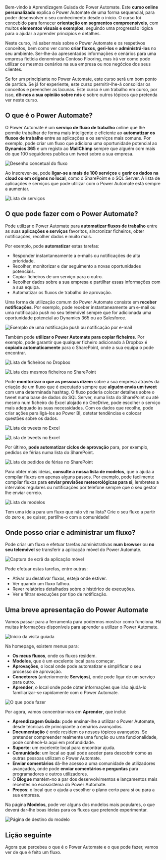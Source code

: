 Bem-vindo à Aprendizagem Guiada do Power Automate. Este **curso online personalizado** explica o Power Automate de uma forma sequencial, para poder desenvolver o seu conhecimento desde o início. O curso foi concebido para fornecer **orientação em segmentos compreensíveis**, com muitos **elementos visuais e exemplos**, seguindo uma progressão lógica para o ajudar a aprender princípios e detalhes.

Neste curso, irá saber mais sobre o Power Automate e os respetivos conceitos, bem como ver como **criar fluxos**, **geri-los** e **administrá-los** no seu ambiente. Ser-lhe-ão apresentados informações e cenários para uma empresa fictícia denominada Contoso Flooring, mas irá ver como pode utilizar os mesmos cenários na sua empresa ou nos negócios dos seus clientes.

Se for um principiante no Power Automate, este curso será um bom ponto de partida. Se já for experiente, este curso permitir-lhe-á consolidar os conceitos e preencher as lacunas. Este curso é um trabalho em curso, por isso, **dê-nos a sua opinião sobre nós** e sobre outros tópicos que pretenda ver neste curso.

## <a name="what-is-power-automate"></a>O que é o Power Automate?
O Power Automate é um **serviço de fluxo de trabalho** online que lhe permite trabalhar de forma mais inteligente e eficiente ao **automatizar os fluxos de trabalho** entre as aplicações e os serviços mais comuns. Por exemplo, pode criar um fluxo que adiciona uma oportunidade potencial ao **Dynamics 365** e um registo ao **MailChimp** sempre que alguém com mais do que 100 seguidores publica um tweet sobre a sua empresa.

![Desenho concetual do fluxo](./media/learning-introduce-flow/conceptual.png)

Ao inscrever-se, pode **ligar-se a mais de 100 serviços** e **gerir os dados na cloud ou em origens no local**, como o SharePoint e o SQL Server. A lista de aplicações e serviços que pode utilizar com o Power Automate está sempre a aumentar.

![Lista de serviços](./media/learning-introduce-flow/services.png)

## <a name="what-can-you-do-with-power-automate"></a>O que pode fazer com o Power Automate?
Pode utilizar o Power Automate para **automatizar fluxos de trabalho** entre as suas **aplicações e serviços** favoritos, sincronizar ficheiros, obter notificações, recolher dados e muito mais. 

Por exemplo, pode **automatizar** estas tarefas:

* Responder instantaneamente a e-mails ou notificações de alta prioridade.
* Recolher, monitorizar e dar seguimento a novas oportunidades potenciais.
* Copiar ficheiros de um serviço para o outro.
* Recolher dados sobre a sua empresa e partilhar essas informações com a sua equipa.
* Automatizar os fluxos de trabalho de aprovação.

Uma forma de utilização comum do Power Automate consiste em **receber notificações**. Por exemplo, pode receber instantaneamente um e-mail ou uma notificação push no seu telemóvel sempre que for adicionada uma oportunidade potencial ao Dynamics 365 ou ao Salesforce.

![Exemplo de uma notificação push ou notificação por e-mail](./media/learning-introduce-flow/sales-lead.png)

Também pode **utilizar o Power Automate para copiar ficheiros**. Por exemplo, pode garantir que qualquer ficheiro adicionado à Dropbox é **copiado automaticamente** para o SharePoint, onde a sua equipa o pode encontrar.

![Lista de ficheiros no Dropbox](./media/learning-introduce-flow/dropbox-files.png) 

![Lista dos mesmos ficheiros no SharePoint](./media/learning-introduce-flow/sharepoint-files.png) 

Pode **monitorizar o que as pessoas dizem** sobre a sua empresa através da criação de um fluxo que é executado sempre que **alguém envia um tweet** com uma determinada hashtag. O fluxo poderia colocar detalhes sobre o tweet numa base de dados do SQL Server, numa lista do SharePoint ou até mesmo num ficheiro do Excel alojado no OneDrive, pode escolher o serviço mais adequado às suas necessidades. Com os dados que recolhe, pode criar ações para ligá-los ao Power BI, detetar tendências e colocar questões sobre os dados.

![Lista de tweets no Excel](./media/learning-introduce-flow/tweets-to-excel.png)

![Lista de tweets no Excel](./media/learning-introduce-flow/excel-tweets.png)

Por último, **pode automatizar ciclos de aprovação** para, por exemplo, pedidos de férias numa lista do SharePoint.

![Lista de pedidos de férias no SharePoint](./media/learning-introduce-flow/vacation-requests.png)

Para obter mais ideias, **consulte a nossa lista de modelos**, que o ajuda a compilar fluxos em apenas alguns passos. Por exemplo, pode facilmente compilar fluxos para **enviar previsões meteorológicas para si**, lembretes a intervalos regulares ou notificações por telefone sempre que o seu gestor lhe enviar correio.

![Lista de modelos](./media/learning-introduce-flow/templates-you-might-use.png)

Tem uma ideia para um fluxo que não vê na lista? Crie o seu fluxo a partir do zero e, se quiser, partilhe-o com a comunidade!

## <a name="where-can-i-create-and-administer-a-flow"></a>Onde posso criar e administrar um fluxo?
Pode criar um fluxo e efetuar tarefas administrativas **num browser** ou **no seu telemóvel** se transferir a aplicação móvel do Power Automate.

![Captura de ecrã da aplicação móvel](./media/learning-introduce-flow/screen-mobile-app.png)  

Pode efetuar estas tarefas, entre outras:

* Ativar ou desativar fluxos, esteja onde estiver.
* Ver quando um fluxo falhou.
* Rever relatórios detalhados sobre o histórico de execuções.
* Ver e filtrar execuções por tipo de notificação.

## <a name="a-brief-tour-of-power-automate"></a>Uma breve apresentação do Power Automate
Vamos passar para a ferramenta para podermos mostrar como funciona. Há muitas informações disponíveis para aprender a utilizar o Power Automate.

![Início da visita guiada](./media/learning-introduce-flow/start-of-tour.png)

Na homepage, existem menus para:

* **Os meus fluxos**, onde os fluxos residem.
* **Modelos**, que é um excelente local para começar.
* **Aprovações**, o local onde pode automatizar e simplificar o seu processo de aprovação.
* **Conectores** (anteriormente **Serviços**), onde pode ligar de um serviço para outro.
* **Aprender**, o local onde pode obter informações que irão ajudá-lo familiarizar-se rapidamente com o Power Automate.

![O que pode fazer](./media/learning-introduce-flow/what-you-can-do.png)

Por agora, vamos concentrar-nos em **Aprender**, que inclui:

* **Aprendizagem Guiada**: pode ensinar-lhe a utilizar o Power Automate, desde técnicas de principiante a cenários avançados.
* **Documentação** é onde residem os nossos tópicos avançados. Se pretender compreender realmente uma função ou uma funcionalidade, pode conhecê-la aqui em profundidade.
* **Suporte**: um excelente local para encontrar ajuda.
* **Comunidade**: um local ao qual pode aceder para descobrir como as outras pessoas utilizam o Power Automate.
* **Enviar comentários** dá-lhe acesso a uma comunidade de utilizadores avançados, onde pode **enviar comentários e perguntas** para programadores e outros utilizadores.
* O **Blogue** mantém-no a par dos desenvolvimentos e lançamentos mais recentes no ecossistema do Power Automate.
* **Preços**: o local que o ajuda a escolher o plano certo para si ou para a sua empresa.

Na página **Modelos**, pode ver alguns dos modelos mais populares, o que deverá dar-lhe boas ideias para os fluxos que pretende experimentar.

![Página de destino do modelo](./media/learning-introduce-flow/template-page.png)

## <a name="next-lesson"></a>Lição seguinte
Agora que percebeu o que é o Power Automate e o que pode fazer, vamos ver de que é feito um fluxo.


